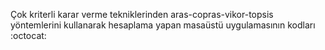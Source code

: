  Çok kriterli karar verme tekniklerinden aras-copras-vikor-topsis yöntemlerini kullanarak hesaplama yapan masaüstü uygulamasının kodları :octocat:
